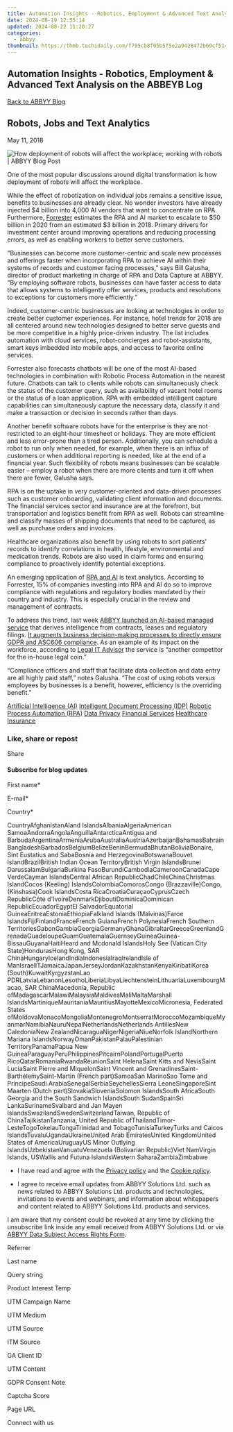 ```yaml
---
title: Automation Insights - Robotics, Employment & Advanced Text Analysis on the ABBEYB Log
date: 2024-08-19 12:55:14
updated: 2024-08-22 11:20:27
categories:
  - abbyy
thumbnail: https://thmb.techidaily.com/f795cb8f05b5f5e2a9428472b69cf514c64baf04e642ab24591a56b8d090783a.jpg
---
```


## Automation Insights - Robotics, Employment & Advanced Text Analysis on the ABBEYB Log

[Back to ABBYY Blog](https://tools.techidaily.com/abbyy/products/)

## Robots, Jobs and Text Analytics

May 11, 2018

![How deployment of robots will affect the workplace; working with robots | ABBYY Blog Post](https://static5.abbyy.com/abbyycommedia/25286/9181e_smm_robots-jobs-and-text-analytics_2blog.png) 

One of the most popular discussions around digital transformation is how deployment of robots will affect the workplace.

While the effect of robotization on individual jobs remains a sensitive issue, benefits to businesses are already clear. No wonder investors have already injected $4 billion into 4,000 AI vendors that want to concentrate on RPA. Furthermore, [Forrester](https://cdn2.hubspot.net/hubfs/416323/UiPathForward%20Americas%202017/UiPathForward%20Americas%20Presentations/%23UiPathForward%20Americas%202017%20Forrester%20Keynote.pdf?t=1513016415391) estimates the RPA and AI market to escalate to $50 billion in 2020 from an estimated $3 billion in 2018\. Primary drivers for investment center around improving operations and reducing processing errors, as well as enabling workers to better serve customers.

“Businesses can become more customer-centric and scale new processes and offerings faster when incorporating RPA to achieve AI within their systems of records and customer facing processes,” says Bill Galusha, director of product marketing in charge of RPA and Data Capture at ABBYY. “By employing software robots, businesses can have faster access to data that allows systems to intelligently offer services, products and resolutions to exceptions for customers more efficiently.”

Indeed, customer-centric businesses are looking at technologies in order to create better customer experiences. For instance, hotel trends for 2018 are all centered around new technologies designed to better serve guests and be more competitive in a highly price-driven industry. The list includes automation with cloud services, robot-concierges and robot-assistants, smart keys imbedded into mobile apps, and access to favorite online services.

Forrester also forecasts chatbots will be one of the most AI-based technologies in combination with Robotic Process Automation in the nearest future. Chatbots can talk to clients while robots can simultaneously check the status of the customer query, such as availability of vacant hotel rooms or the status of a loan application. RPA with embedded intelligent capture capabilities can simultaneously capture the necessary data, classify it and make a transaction or decision in seconds rather than days.

Another benefit software robots have for the enterprise is they are not restricted to an eight-hour timesheet or holidays. They are more efficient and less error-prone than a tired person. Additionally, you can schedule a robot to run only when needed, for example, when there is an influx of customers or when additional reporting is needed, like at the end of a financial year. Such flexibility of robots means businesses can be scalable easier – employ a robot when there are more clients and turn it off when there are fewer, Galusha says.

RPA is on the uptake in very customer-oriented and data-driven processes such as customer onboarding, validating client information and documents. The financial services sector and insurance are at the forefront, but transportation and logistics benefit from RPA as well. Robots can streamline and classify masses of shipping documents that need to be captured, as well as purchase orders and invoices.

Healthcare organizations also benefit by using robots to sort patients’ records to identify correlations in health, lifestyle, environmental and medication trends. Robots are also used in claim forms and ensuring compliance to proactively identify potential exceptions.

An emerging application of [RPA and AI](https://tools.techidaily.com/abbyy/products/) is text analytics. According to Forrester, 15% of companies investing into RPA and AI do so to improve compliance with regulations and regulatory bodies mandated by their country and industry. This is especially crucial in the review and management of contracts.

To address this trend, last week [ABBYY launched an AI-based managed service](https://tools.techidaily.com/abbyy/products/) that derives intelligence from contracts, leases and regulatory filings. [It augments business decision-making processes to directly ensure GDPR and ASC606 compliance](https://tools.techidaily.com/abbyy/products/). As an example of its impact on the workforce, according to [Legal IT Advisor](https://www.legaltechnology.com/latest-news/competing-for-the-in-house-legal-coin-abbyy-launches-text-analytics-for-contracts/) the service is “another competitor for the in-house legal coin.”

“Compliance officers and staff that facilitate data collection and data entry are all highly paid staff,” notes Galusha. “The cost of using robots versus employees by businesses is a benefit, however, efficiency is the overriding benefit.”

[Artificial Intelligence (AI)](https://www.abbyy.com/blog/artificial-intelligence-ai/ "Artificial Intelligence (AI)") [Intelligent Document Processing (IDP)](https://www.abbyy.com/blog/intelligent-document-processing-idp/ "Intelligent Document Processing (IDP)") [Robotic Process Automation (RPA)](https://www.abbyy.com/blog/robotic-process-automation-rpa/ "Robotic Process Automation (RPA)") [Data Privacy](https://tools.techidaily.com/abbyy/products/) [Financial Services](https://tools.techidaily.com/abbyy/products/) [Healthcare](https://tools.techidaily.com/abbyy/products/) [Insurance](https://tools.techidaily.com/abbyy/products/) 

### Like, share or repost

Share 

#### Subscribe for blog updates

First name\*

E-mail\*

Сountry\*

СountryAfghanistanAland IslandsAlbaniaAlgeriaAmerican SamoaAndorraAngolaAnguillaAntarcticaAntigua and BarbudaArgentinaArmeniaArubaAustraliaAustriaAzerbaijanBahamasBahrainBangladeshBarbadosBelgiumBelizeBeninBermudaBhutanBoliviaBonaire, Sint Eustatius and SabaBosnia and HerzegovinaBotswanaBouvet IslandBrazilBritish Indian Ocean TerritoryBritish Virgin IslandsBrunei DarussalamBulgariaBurkina FasoBurundiCambodiaCameroonCanadaCape VerdeCayman IslandsCentral African RepublicChadChileChinaChristmas IslandCocos (Keeling) IslandsColombiaComorosCongo (Brazzaville)Congo, (Kinshasa)Cook IslandsCosta RicaCroatiaCuraçaoCyprusCzech RepublicCôte d'IvoireDenmarkDjiboutiDominicaDominican RepublicEcuadorEgyptEl SalvadorEquatorial GuineaEritreaEstoniaEthiopiaFalkland Islands (Malvinas)Faroe IslandsFijiFinlandFranceFrench GuianaFrench PolynesiaFrench Southern TerritoriesGabonGambiaGeorgiaGermanyGhanaGibraltarGreeceGreenlandGrenadaGuadeloupeGuamGuatemalaGuernseyGuineaGuinea-BissauGuyanaHaitiHeard and Mcdonald IslandsHoly See (Vatican City State)HondurasHong Kong, SAR ChinaHungaryIcelandIndiaIndonesiaIraqIrelandIsle of ManIsraelITJamaicaJapanJerseyJordanKazakhstanKenyaKiribatiKorea (South)KuwaitKyrgyzstanLao PDRLatviaLebanonLesothoLiberiaLibyaLiechtensteinLithuaniaLuxembourgMacao, SAR ChinaMacedonia, Republic ofMadagascarMalawiMalaysiaMaldivesMaliMaltaMarshall IslandsMartiniqueMauritaniaMauritiusMayotteMexicoMicronesia, Federated States ofMoldovaMonacoMongoliaMontenegroMontserratMoroccoMozambiqueMyanmarNamibiaNauruNepalNetherlandsNetherlands AntillesNew CaledoniaNew ZealandNicaraguaNigerNigeriaNiueNorfolk IslandNorthern Mariana IslandsNorwayOmanPakistanPalauPalestinian TerritoryPanamaPapua New GuineaParaguayPeruPhilippinesPitcairnPolandPortugalPuerto RicoQatarRomaniaRwandaRéunionSaint HelenaSaint Kitts and NevisSaint LuciaSaint Pierre and MiquelonSaint Vincent and GrenadinesSaint-BarthélemySaint-Martin (French part)SamoaSan MarinoSao Tome and PrincipeSaudi ArabiaSenegalSerbiaSeychellesSierra LeoneSingaporeSint Maarten (Dutch part)SlovakiaSloveniaSolomon IslandsSouth AfricaSouth Georgia and the South Sandwich IslandsSouth SudanSpainSri LankaSurinameSvalbard and Jan Mayen IslandsSwazilandSwedenSwitzerlandTaiwan, Republic of ChinaTajikistanTanzania, United Republic ofThailandTimor-LesteTogoTokelauTongaTrinidad and TobagoTunisiaTurkeyTurks and Caicos IslandsTuvaluUgandaUkraineUnited Arab EmiratesUnited KingdomUnited States of AmericaUruguayUS Minor Outlying IslandsUzbekistanVanuatuVenezuela (Bolivarian Republic)Viet NamVirgin Islands, USWallis and Futuna IslandsWestern SaharaZambiaZimbabwe

* I have read and agree with the [Privacy policy](https://tools.techidaily.com/abbyy/products/) and the [Cookie policy](https://tools.techidaily.com/abbyy/products/).

* I agree to receive email updates from ABBYY Solutions Ltd. such as news related to ABBYY Solutions Ltd. products and technologies, invitations to events and webinars, and information about whitepapers and content related to ABBYY Solutions Ltd. products and services.  
    
I am aware that my consent could be revoked at any time by clicking the unsubscribe link inside any email received from ABBYY Solutions Ltd. or via [ABBYY Data Subject Access Rights Form](https://tools.techidaily.com/abbyy/products/).

Referrer

Last name

Query string

Product Interest Temp

UTM Campaign Name

UTM Medium

UTM Source

ITM Source

GA Client ID

UTM Content

GDPR Consent Note

Captcha Score

Page URL

Connect with us

<ins class="adsbygoogle"
     style="display:block"
     data-ad-format="autorelaxed"
     data-ad-client="ca-pub-7571918770474297"
     data-ad-slot="1223367746"></ins>



<ins class="adsbygoogle"
     style="display:block"
     data-ad-client="ca-pub-7571918770474297"
     data-ad-slot="8358498916"
     data-ad-format="auto"
     data-full-width-responsive="true"></ins>
